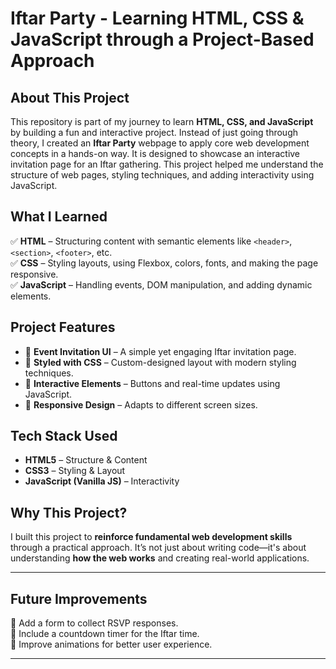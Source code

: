 # **Iftar Party - Learning HTML, CSS & JavaScript through a Project-Based Approach**  

## **About This Project**  
This repository is part of my journey to learn **HTML, CSS, and JavaScript** by building a fun and interactive project. Instead of just going through theory, I created an **Iftar Party** webpage to apply core web development concepts in a hands-on way. It is designed to showcase an interactive invitation page for an Iftar gathering. This project helped me understand the structure of web pages, styling techniques, and adding interactivity using JavaScript.  

## **What I Learned**  
✅ **HTML** – Structuring content with semantic elements like `<header>`, `<section>`, `<footer>`, etc.  
✅ **CSS** – Styling layouts, using Flexbox, colors, fonts, and making the page responsive.  
✅ **JavaScript** – Handling events, DOM manipulation, and adding dynamic elements.  

## **Project Features**  
- 📌 **Event Invitation UI** – A simple yet engaging Iftar invitation page.  
- 🎨 **Styled with CSS** – Custom-designed layout with modern styling techniques.  
- 🎯 **Interactive Elements** – Buttons and real-time updates using JavaScript.  
- 📱 **Responsive Design** – Adapts to different screen sizes.  

## **Tech Stack Used**  
- **HTML5** – Structure & Content  
- **CSS3** – Styling & Layout  
- **JavaScript (Vanilla JS)** – Interactivity  



## **Why This Project?**  
I built this project to **reinforce fundamental web development skills** through a practical approach. It’s not just about writing code—it's about understanding **how the web works** and creating real-world applications.  

---


## **Future Improvements**  
🚀 Add a form to collect RSVP responses.  
🚀 Include a countdown timer for the Iftar time.  
🚀 Improve animations for better user experience.  

---

